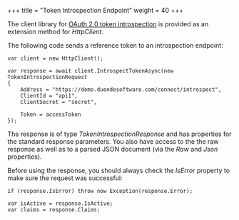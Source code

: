 +++
title = "Token Introspection Endpoint"
weight = 40
+++

The client library for [OAuth 2.0 token
introspection](https://tools.ietf.org/html/rfc7662) is provided as an
extension method for *HttpClient*.

The following code sends a reference token to an introspection endpoint:

```
var client = new HttpClient();

var response = await client.IntrospectTokenAsync(new TokenIntrospectionRequest
{
    Address = "https://demo.duendesoftware.com/connect/introspect",
    ClientId = "api1",
    ClientSecret = "secret",

    Token = accessToken
});
```

The response is of type *TokenIntrospectionResponse* and has properties
for the standard response parameters. You also have access to the the
raw response as well as to a parsed JSON document (via the *Raw* and
*Json* properties).

Before using the response, you should always check the *IsError*
property to make sure the request was successful:

```
if (response.IsError) throw new Exception(response.Error);

var isActive = response.IsActive;
var claims = response.Claims;
```
